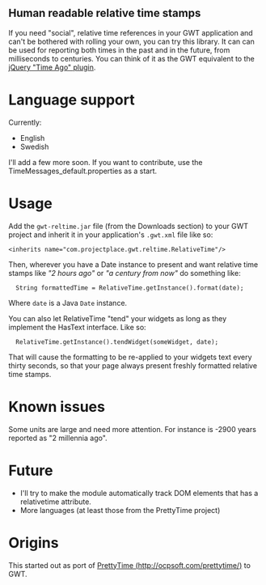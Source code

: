 Human readable relative time stamps
-----------------------------------

If you need "social", relative time references in your GWT application and can't be bothered with rolling your own, you can try this library. It can can be used for reporting both times in the past and in the future, from milliseconds to centuries. You can think of it as the GWT equivalent to the [jQuery "Time Ago" plugin][2].

Language support
================

Currently:

 - English
 - Swedish

I'll add a few more soon. If you want to contribute, use the TimeMessages_default.properties as a start.

Usage
=====

Add the `gwt-reltime.jar` file (from the Downloads section) to your GWT project and inherit it in your application's `.gwt.xml` file like so:

    <inherits name="com.projectplace.gwt.reltime.RelativeTime"/>

Then, wherever you have a Date instance to present and want relative time stamps like *"2 hours ago"* or *"a century from now"* do something like:

      String formattedTime = RelativeTime.getInstance().format(date);

Where `date` is a Java `Date` instance.

You can also let RelativeTime "tend" your widgets as long as they implement the HasText interface. Like so:

      RelativeTime.getInstance().tendWidget(someWidget, date);

That will cause the formatting to be re-applied to your widgets text every thirty seconds, so that your page always present freshly formatted relative time stamps. 

Known issues
============

Some units are large and need more attention. For instance is -2900 years reported as "2 millennia ago".

Future
======

 - I'll try to make the module automatically track DOM elements that has a relativetime attribute.
 - More languages (at least those from the PrettyTime project)

Origins
=======

This started out as port of [PrettyTime (http://ocpsoft.com/prettytime/)][1] to GWT.


  [1]: http://ocpsoft.com/prettytime/
  [2]: http://timeago.yarp.com/